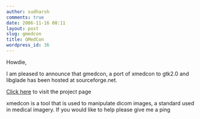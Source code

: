 ```yaml
---
author: sudharsh
comments: true
date: 2006-11-16 08:11
layout: post
slug: gmedcon
title: GMedCon
wordpress_id: 36
---
```


Howdie,

I am pleased to announce that gmedcon, a port of xmedcon to gtk2.0 and libglade has been hosted at sourceforge.net.

[Click here](http://gmedcon.sourceforge.net) to visit the project page

xmedcon is a tool that is used to manipulate dicom images, a standard used in medical imagery. If you would like to help please give me a ping
